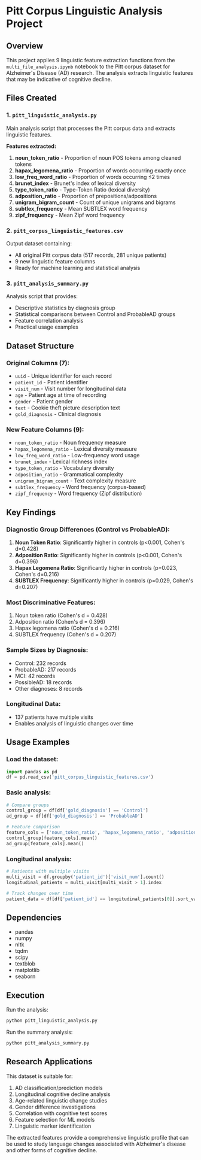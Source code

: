 # Pitt Corpus Linguistic Analysis Project

## Overview
This project applies 9 linguistic feature extraction functions from the `multi_file_analysis.ipynb` notebook to the Pitt corpus dataset for Alzheimer's Disease (AD) research. The analysis extracts linguistic features that may be indicative of cognitive decline.

## Files Created

### 1. `pitt_linguistic_analysis.py`
Main analysis script that processes the Pitt corpus data and extracts linguistic features.

**Features extracted:**
1. **noun_token_ratio** - Proportion of noun POS tokens among cleaned tokens
2. **hapax_legomena_ratio** - Proportion of words occurring exactly once
3. **low_freq_word_ratio** - Proportion of words occurring ≤2 times
4. **brunet_index** - Brunet's index of lexical diversity
5. **type_token_ratio** - Type-Token Ratio (lexical diversity)
6. **adposition_ratio** - Proportion of prepositions/adpositions
7. **unigram_bigram_count** - Count of unique unigrams and bigrams
8. **subtlex_frequency** - Mean SUBTLEX word frequency
9. **zipf_frequency** - Mean Zipf word frequency

### 2. `pitt_corpus_linguistic_features.csv`
Output dataset containing:
- All original Pitt corpus data (517 records, 281 unique patients)
- 9 new linguistic feature columns
- Ready for machine learning and statistical analysis

### 3. `pitt_analysis_summary.py`
Analysis script that provides:
- Descriptive statistics by diagnosis group
- Statistical comparisons between Control and ProbableAD groups
- Feature correlation analysis
- Practical usage examples

## Dataset Structure

### Original Columns (7):
- `uuid` - Unique identifier for each record
- `patient_id` - Patient identifier
- `visit_num` - Visit number for longitudinal data
- `age` - Patient age at time of recording
- `gender` - Patient gender
- `text` - Cookie theft picture description text
- `gold_diagnosis` - Clinical diagnosis

### New Feature Columns (9):
- `noun_token_ratio` - Noun frequency measure
- `hapax_legomena_ratio` - Lexical diversity measure
- `low_freq_word_ratio` - Low-frequency word usage
- `brunet_index` - Lexical richness index
- `type_token_ratio` - Vocabulary diversity
- `adposition_ratio` - Grammatical complexity
- `unigram_bigram_count` - Text complexity measure
- `subtlex_frequency` - Word frequency (corpus-based)
- `zipf_frequency` - Word frequency (Zipf distribution)

## Key Findings

### Diagnostic Group Differences (Control vs ProbableAD):
1. **Noun Token Ratio**: Significantly higher in controls (p<0.001, Cohen's d=0.428)
2. **Adposition Ratio**: Significantly higher in controls (p<0.001, Cohen's d=0.396)
3. **Hapax Legomena Ratio**: Significantly higher in controls (p=0.023, Cohen's d=0.216)
4. **SUBTLEX Frequency**: Significantly higher in controls (p=0.029, Cohen's d=0.207)

### Most Discriminative Features:
1. Noun token ratio (Cohen's d = 0.428)
2. Adposition ratio (Cohen's d = 0.396)
3. Hapax legomena ratio (Cohen's d = 0.216)
4. SUBTLEX frequency (Cohen's d = 0.207)

### Sample Sizes by Diagnosis:
- Control: 232 records
- ProbableAD: 217 records
- MCI: 42 records
- PossibleAD: 18 records
- Other diagnoses: 8 records

### Longitudinal Data:
- 137 patients have multiple visits
- Enables analysis of linguistic changes over time

## Usage Examples

### Load the dataset:
```python
import pandas as pd
df = pd.read_csv('pitt_corpus_linguistic_features.csv')
```

### Basic analysis:
```python
# Compare groups
control_group = df[df['gold_diagnosis'] == 'Control']
ad_group = df[df['gold_diagnosis'] == 'ProbableAD']

# Feature comparison
feature_cols = ['noun_token_ratio', 'hapax_legomena_ratio', 'adposition_ratio']
control_group[feature_cols].mean()
ad_group[feature_cols].mean()
```

### Longitudinal analysis:
```python
# Patients with multiple visits
multi_visit = df.groupby('patient_id')['visit_num'].count()
longitudinal_patients = multi_visit[multi_visit > 1].index

# Track changes over time
patient_data = df[df['patient_id'] == longitudinal_patients[0]].sort_values('visit_num')
```

## Dependencies
- pandas
- numpy
- nltk
- tqdm
- scipy
- textblob
- matplotlib
- seaborn

## Execution
Run the analysis:
```bash
python pitt_linguistic_analysis.py
```

Run the summary analysis:
```bash
python pitt_analysis_summary.py
```

## Research Applications
This dataset is suitable for:
1. AD classification/prediction models
2. Longitudinal cognitive decline analysis
3. Age-related linguistic change studies
4. Gender difference investigations
5. Correlation with cognitive test scores
6. Feature selection for ML models
7. Linguistic marker identification

The extracted features provide a comprehensive linguistic profile that can be used to study language changes associated with Alzheimer's disease and other forms of cognitive decline.